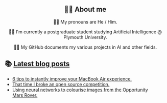 <div align="center">
  
## 🐱‍💻 About me


🏳️‍🌈 My pronouns are He / Him.

👩‍🎓 I'm currently a postgraduate student studying Artificial Intelligence @ Plymouth University.

👩‍💻 My GitHub documents my various projects in AI and other fields.
  
  </div>

## 📚 [Latest blog posts](https://cutwell.github.io/)
<!-- BLOG-POST-LIST:START -->
- [6 tips to instantly improve your MacBook Air experience.](http://cutwell.github.io//optimise-macbook-air/)
- [That time I broke an open source competition.](http://cutwell.github.io//hacktoberfest-census/)
- [Using neural networks to colourise images from the Opportunity Mars Rover.](http://cutwell.github.io//opportunity-rover-colourised/)
<!-- BLOG-POST-LIST:END -->
